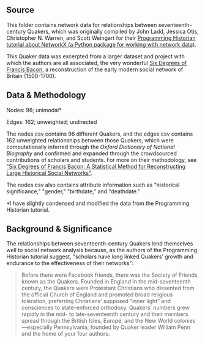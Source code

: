 ## Source

This folder contains network data for relationships between seventeenth-century Quakers, which was originally compiled by John Ladd, Jessica Otis, Christopher N. Warren, and Scott Weingart for their [Programming Historian tutorial about NetworkX (a Python package for working with network data)](https://programminghistorian.org/lessons/exploring-and-analyzing-network-data-with-python). 

This Quaker data was excerpted from a larger dataset and project with which the authors are all associated, the very wonderful [Six Degrees of Francis Bacon](http://sixdegreesoffrancisbacon.com/?ids=10000473&min_confidence=60&type=network), a reconstruction of the early modern social network of Britain (1500-1700).

## Data & Methodology

Nodes: 96; unimodal*

Edges: 162; unweighted; undirected

The nodes csv contains 96 different Quakers, and the edges csv contains 162 unweighted relationships between those Quakers, which were computationally inferred through the *Oxford Dictionary of National Biography* and confirmed and expanded through the crowdsourced contributions of scholars and students. For more on their methodology, see ["Six Degrees of Francis Bacon: A Statistical Method for Reconstructing Large Historical Social Networks"](http://www.digitalhumanities.org/dhq/vol/10/3/000244/000244.html).

The nodes csv also contains attribute information such as "historical significance," "gender," "birthdate," and "deathdate."

*I have slightly condensed and modified the data from the Programming Historian tutorial. 

## Background & Significance

The relationships between seventeenth-century Quakers lend themselves well to social network analysis because, as the authors of the Programming Historian tutorial suggest, "scholars have long linked Quakers’ growth and endurance to the effectiveness of their networks":

>Before there were Facebook friends, there was the Society of Friends, known as the Quakers. Founded in England in the mid-seventeenth century, the Quakers were Protestant Christians who dissented from the official Church of England and promoted broad religious toleration, preferring Christians’ supposed “inner light” and consciences to state-enforced orthodoxy. Quakers’ numbers grew rapidly in the mid- to late-seventeenth century and their members spread through the British Isles, Europe, and the New World colonies—especially Pennsylvania, founded by Quaker leader William Penn and the home of your four authors.
